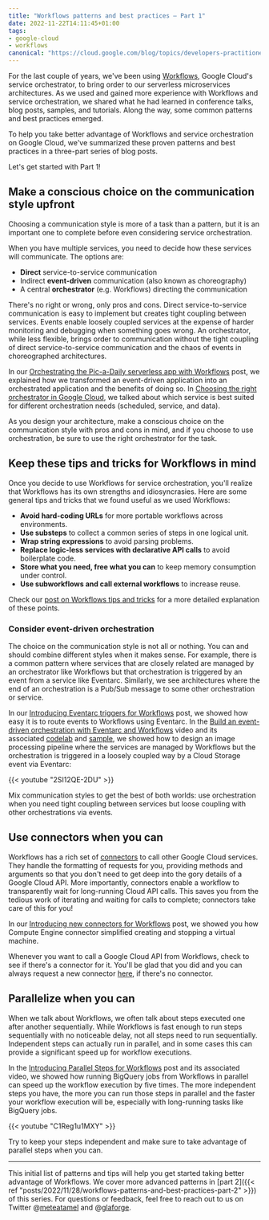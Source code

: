 ```yaml
---
title: "Workflows patterns and best practices — Part 1"
date: 2022-11-22T14:11:45+01:00
tags:
- google-cloud
- workflows
canonical: "https://cloud.google.com/blog/topics/developers-practitioners/workflows-patterns-and-best-practices-part-1"
---
```


For the last couple of years, we've been using [Workflows](https://cloud.google.com/workflows), Google Cloud's service orchestrator, to bring order to our serverless microservices architectures. As we used and gained more experience with Workflows and service orchestration, we shared what he had learned in conference talks, blog posts, samples, and tutorials. Along the way, some common patterns and best practices emerged. 

To help you take better advantage of Workflows and service orchestration on Google Cloud, we've summarized these proven patterns and best practices in a three-part series of blog posts.

Let's get started with Part 1!

## Make a conscious choice on the communication style upfront

Choosing a communication style is more of a task than a pattern, but it is an important one to complete before even considering service orchestration. 

When you have multiple services, you need to decide how these services will communicate. The options are:

-   **Direct** service-to-service communication
-   Indirect **event-driven** communication (also known as choreography)
-   A central **orchestrator** (e.g. Workflows) directing the communication

There's no right or wrong, only pros and cons. Direct service-to-service communication is easy to implement but creates tight coupling between services. Events enable loosely coupled services at the expense of harder monitoring and debugging when something goes wrong. An orchestrator, while less flexible, brings order to communication without the tight coupling of direct service-to-service communication and the chaos of events in choreographed architectures.

In our [Orchestrating the Pic-a-Daily serverless app with Workflows](https://cloud.google.com/blog/topics/developers-practitioners/orchestrating-pic-daily-serverless-app-workflows) post, we explained how we transformed an event-driven application into an orchestrated application and the benefits of doing so. In [Choosing the right orchestrator in Google Cloud](https://cloud.google.com/blog/topics/developers-practitioners/choosing-right-orchestrator-google-cloud), we talked about which service is best suited for different orchestration needs (scheduled, service, and data). 

As you design your architecture, make a conscious choice on the communication style with pros and cons in mind, and if you choose to use orchestration, be sure to use the right orchestrator for the task. 

## Keep these tips and tricks for Workflows in mind

Once you decide to use Workflows for service orchestration, you'll realize that Workflows has its own strengths and idiosyncrasies. Here are some general tips and tricks that we found useful as we used Workflows:

-   **Avoid hard-coding URLs** for more portable workflows across environments.
-   **Use substeps** to collect a common series of steps in one logical unit.
-   **Wrap string expressions** to avoid parsing problems.
-   **Replace logic-less services with declarative API calls** to avoid boilerplate code.
-   **Store what you need, free what you can** to keep memory consumption under control.
-   **Use subworkflows and call external workflows** to increase reuse.

Check our [post on Workflows tips and tricks](https://glaforge.appspot.com/article/workflows-tips-n-tricks) for a more detailed explanation of these points. 

### Consider event-driven orchestration

The choice on the communication style is not all or nothing. You can and should combine different styles when it makes sense. For example, there is a common pattern where services that are closely related are managed by an orchestrator like Workflows but that orchestration is triggered by an event from a service like Eventarc. Similarly, we see architectures where the end of an orchestration is a Pub/Sub message to some other orchestration or service. 

In our [Introducing Eventarc triggers for Workflows](https://cloud.google.com/blog/topics/developers-practitioners/introducing-eventarc-triggers-workflows) post, we showed how easy it is to route events to Workflows using Eventarc. In the [Build an event-driven orchestration with Eventarc and Workflows](https://youtu.be/2SI12QE-2DU) video and its associated [codelab](https://codelabs.developers.google.com/codelabs/cloud-event-driven-orchestration?hl=en#8) and [sample](https://github.com/GoogleCloudPlatform/eventarc-samples/tree/main/processing-pipelines/image-v3), we showed how to design an image processing pipeline where the services are managed by Workflows but the orchestration is triggered in a loosely coupled way by a Cloud Storage event via Eventarc:

{{< youtube "2SI12QE-2DU" >}}

Mix communication styles to get the best of both worlds: use orchestration when you need tight coupling between services but loose coupling with other orchestrations via events.

## Use connectors when you can

Workflows has a rich set of [connectors](https://cloud.google.com/workflows/docs/connectors) to call other Google Cloud services. They handle the formatting of requests for you, providing methods and arguments so that you don't need to get deep into the gory details of a Google Cloud API. More importantly, connectors enable a workflow to transparently wait for long-running Cloud API calls. This saves you from the tedious work of iterating and waiting for calls to complete; connectors take care of this for you! 

In our [Introducing new connectors for Workflows](https://cloud.google.com/workflows/docs/connectors) post, we showed you how Compute Engine connector simplified creating and stopping a virtual machine. 

Whenever you want to call a Google Cloud API from Workflows, check to see if there's a connector for it. You'll be glad that you did and you can always request a new connector [here](https://docs.google.com/forms/d/e/1FAIpQLScdDRwFHcFuy28hvjGq0XCBMyiVuhHGq2c-7Gy_no1ZuqKAOg/viewform?resourcekey=0-0BRW58uzC8wnVntuOiM7AQ), if there's no connector.

## Parallelize when you can

When we talk about Workflows, we often talk about steps executed one after another sequentially. While Workflows is fast enough to run steps sequentially with no noticeable delay, not all steps need to run sequentially. Independent steps can actually run in parallel, and in some cases this can provide a significant speed up for workflow executions.

In the [Introducing Parallel Steps for Workflows](https://cloud.google.com/blog/topics/developers-practitioners/introducing-parallel-steps-workflows-speed-up-workflow-executions-by-running-steps-concurrently) post and its associated video, we showed how running BigQuery jobs from Workflows in parallel can speed up the workflow execution by five times. The more independent steps you have, the more you can run those steps in parallel and the faster your workflow execution will be, especially with long-running tasks like BigQuery jobs.

{{< youtube "C1Reg1u1MXY" >}}

Try to keep your steps independent and make sure to take advantage of parallel steps when you can.

* * * * *

This initial list of patterns and tips will help you get started taking better advantage of Workflows. We cover more advanced patterns in [part 2]({{< ref "posts/2022/11/28/workflows-patterns-and-best-practices-part-2" >}}) of this series. For questions or feedback, feel free to reach out to us on Twitter @[meteatamel](https://twitter.com/meteatamel) and @[glaforge](https://twitter.com/glaforge).

[](https://cloud.google.com/blog/topics/developers-practitioners/orchestrating-pic-daily-serverless-app-workflows)